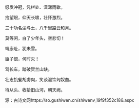 怒发冲冠，凭栏处、潇潇雨歇。

抬望眼，仰天长啸，壮怀激烈。

三十功名尘与土，八千里路云和月。

莫等闲，白了少年头，空悲切！

靖康耻，犹未雪。

臣子恨，何时灭！

驾长车，踏破贺兰山缺。

壮志饥餐胡虏肉，笑谈渴饮匈奴血。

待从头、收拾旧山河，朝天阙。


源：古诗文网https://so.gushiwen.cn/shiwenv_19f9f352c186.aspx

